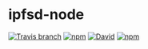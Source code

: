 # ipfsd-node

[![Travis branch](https://img.shields.io/travis/VandeurenGlenn/ipfsd-node/master.svg?style=for-the-badge)](https://travis-ci.org/vandeurenglenn/ipfsd-node)
[![npm](https://img.shields.io/npm/dt/ipfsd-node.svg?style=for-the-badge)](https://www.npmjs.com/package/ipfsd-node)
[![David](https://img.shields.io/david/vandeurenglenn/ipfsd-node.svg?style=for-the-badge)](https://github.com/vandeurenglenn/ipfsd-node)
[![npm](https://img.shields.io/npm/v/ipfsd-node.svg?style=for-the-badge)](https://www.npmjs.com/package/ipfsd-node)
